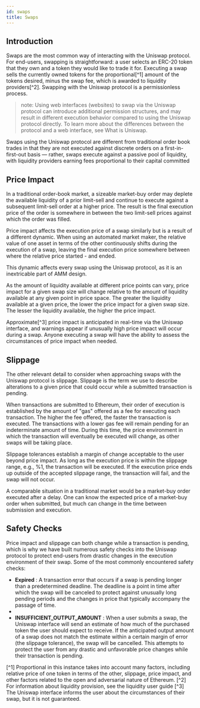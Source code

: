 ```yaml
---
id: swaps
title: Swaps
---
```


## Introduction 

Swaps are the most common way of interacting with the Uniswap protocol. For end-users, swapping is straightforward: a user selects an ERC-20 token that they own and a token they would like to trade it for. Executing a swap sells the currently owned tokens for the proportional[^1] amount of the tokens desired, minus the swap fee, which is awarded to liquidity providers[^2]. Swapping with the Uniswap protocol is a permissionless process.

> note: Using web interfaces (websites) to swap via the Uniswap protocol can introduce additional permission structures, and may result in different execution behavior compared to using the Uniswap protocol directly. To learn more about the differences between the protocol and a web interface, see What is Uniswap.

Swaps using the Uniswap protocol are different from traditional order book trades in that they are not executed against discrete orders on a first-in-first-out basis — rather, swaps execute against a passive pool of liquidity, with liquidity providers earning fees proportional to their capital committed

## Price Impact

In a traditional order-book market, a sizeable market-buy order may deplete the available liquidity of a prior limit-sell and continue to execute against a subsequent limit-sell order at a higher price. The result is the final execution price of the order is somewhere in between the two limit-sell prices against which the order was filled.

Price impact affects the execution price of a swap similarly but is a result of a different dynamic. When using an automated market maker, the relative value of one asset in terms of the other continuously shifts during the execution of a swap, leaving the final execution price somewhere between where the relative price started - and ended.

This dynamic affects every swap using the Uniswap protocol, as it is an inextricable part of AMM design.

As the amount of liquidity available at different price points can vary, price impact for a given swap size will change relative to the amount of liquidity available at any given point in price space. The greater the liquidity available at a given price, the lower the price impact for a given swap size. The lesser the liquidity available, the higher the price impact.

Approximate[^3] price impact is anticipated in real-time via the Uniswap interface, and warnings appear if unusually high price impact will occur during a swap. Anyone executing a swap will have the ability to assess the circumstances of price impact when needed.

## Slippage

The other relevant detail to consider when approaching swaps with the Uniswap protocol is slippage. Slippage is the term we use to describe alterations to a given price that could occur while a submitted transaction is pending.

When transactions are submitted to Ethereum, their order of execution is established by the amount of "gas" offered as a fee for executing each transaction. The higher the fee offered, the faster the transaction is executed. The transactions with a lower gas fee will remain pending for an indeterminate amount of time. During this time, the price environment in which the transaction will eventually be executed will change, as other swaps will be taking place.

Slippage tolerances establish a margin of change acceptable to the user beyond price impact. As long as the execution price is within the slippage range, e.g., %1, the transaction will be executed. If the execution price ends up outside of the accepted slippage range, the transaction will fail, and the swap will not occur.

A comparable situation in a traditional market would be a market-buy order executed after a delay. One can know the expected price of a market-buy order when submitted, but much can change in the time between submission and execution.


## Safety Checks

Price impact and slippage can both change while a transaction is pending, which is why we have built numerous safety checks into the Uniswap protocol to protect end-users from drastic changes in the execution environment of their swap. Some of the most commonly encountered safety checks:

   * **Expired** : A transaction error that occurs if a swap is pending longer than a predetermined deadline. The deadline is a point in time after which the swap will be canceled to protect against unusually long pending periods and the changes in price that typically accompany the passage of time.
   * 
   * **INSUFFICIENT_OUTPUT_AMOUNT** : When a user submits a swap, the Uniswap interface will send an estimate of how much of the purchased token the user should expect to receive. If the anticipated output amount of a swap does not match the estimate within a certain margin of error (the slippage tolerance), the swap will be cancelled. This attempts to protect the user from any drastic and unfavorable price changes while their transaction is pending.

[^1] Proportional in this instance takes into account many factors, including relative price of one token in terms of the other, slippage, price impact, and other factors related to the open and adversarial nature of Ethereum.
[^2] For information about liquidity provision, see the liquidity user guide
[^3] The Uniswap interface informs the user about the circumstances of their swap, but it is not guaranteed.
